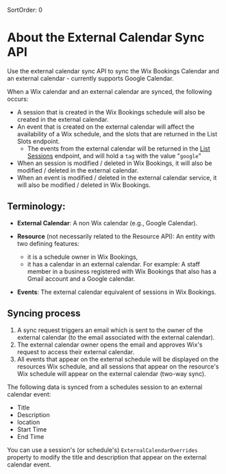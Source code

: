 SortOrder: 0
# About the External Calendar Sync API

Use the external calendar sync API to sync the Wix Bookings Calendar and an external calendar - currently supports Google Calendar.

When a Wix calendar and an external calendar are synced, the following occurs:
- A session that is created in the Wix Bookings schedule will also be created in the external calendar.
- An event that is created on the external calendar will affect the availability of a Wix schedule, and the slots that are returned in the List Slots endpoint.
    - The events from the external calendar will be returned in the [List Sessions](https://dev.wix.com/api/rest/wix-bookings/schedules-and-sessions/session/list-sessions) endpoint,  and will hold a `tag` with the value "`google`"
- When an session is modified / deleted in Wix Bookings, it will also be modified / deleted in the external calendar.
- When an event is modified / deleted in the external calendar service,  it will also be modified / deleted in Wix Bookings.

## Terminology:

- **External Calendar**: A non Wix calendar (e.g., Google Calendar). 

- **Resource** (not necessarily related to the Resource API): An entity with two defining features:
	- it is a schedule owner in Wix Bookings,
	- it has a calendar in an external calendar. 
	For example: A staff member in a business registered with Wix Bookings that also has a Gmail account and a Google calendar.

- **Events**: The external calendar equivalent of sessions in Wix Bookings.

## Syncing process

1. A sync request triggers an email which is sent to the owner of the external calendar (to the email associated with the external calendar).
2. The external calendar owner opens the email and approves Wix's request to access their external calendar.
3. All events that appear on the external schedule will be displayed on the resources Wix schedule, and all sessions that appear on the resource's Wix schedule will appear on the external calendar (two-way sync). 

The following data is synced from a schedules session to an external calendar event:

- Title
- Description
- location
- Start Time
- End Time

You can use a session's (or schedule's) `ExternalCalendarOverrides` property to modify the title and description that appear on the external calendar event.
